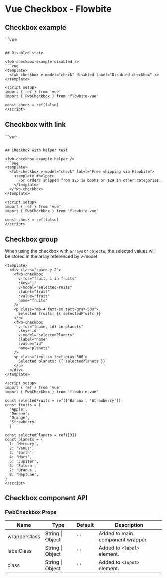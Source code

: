 <script setup>
import FwbCheckboxExample from './checkbox/examples/FwbCheckboxExample.vue'
import FwbCheckboxExampleDisabled from './checkbox/examples/FwbCheckboxExampleDisabled.vue'
import FwbCheckboxExampleGroup from './checkbox/examples/FwbCheckboxExampleGroup.vue'
import FwbCheckboxExampleHelper from './checkbox/examples/FwbCheckboxExampleHelper.vue'
import FwbCheckboxExampleLink from './checkbox/examples/FwbCheckboxExampleLink.vue'
</script>

# Vue Checkbox - Flowbite

## Checkbox example

<fwb-checkbox-example />
```vue
<template>
  <fwb-checkbox v-model="check" label="Default checkbox" />
  <fwb-checkbox v-model="checked" label="Checked state" />
</template>

<script setup>
import { ref } from 'vue'
import { FwbCheckbox } from 'flowbite-vue'

const check = ref(false)
const checked = ref(true)
</script>
```

## Disabled state

<fwb-checkbox-example-disabled />
```vue
<template>
  <fwb-checkbox v-model="check" disabled label="Disabled checkbox" />
</template>

<script setup>
import { ref } from 'vue'
import { FwbCheckbox } from 'flowbite-vue'

const check = ref(false)
</script>
```

## Checkbox with link

<fwb-checkbox-example-link />
```vue
<template>
  <fwb-checkbox v-model="check">
    I agree with the
    <fwb-a class="text-blue-600 hover:underline" href="#">
      terms and conditions.
    </fwb-a>
  </fwb-checkbox>
</template>

<script setup>
import { ref } from 'vue'
import { FwbA, FwbCheckbox } from 'flowbite-vue'

const check = ref(false)
</script>
```

## Checkbox with helper text

<fwb-checkbox-example-helper />
```vue
<template>
  <fwb-checkbox v-model="check" label="Free shipping via Flowbite">
    <template #helper>
      For orders shipped from $25 in books or $29 in other categories.
    </template>
  </fwb-checkbox>
</template>

<script setup>
import { ref } from 'vue'
import { FwbCheckbox } from 'flowbite-vue'

const check = ref(false)
</script>
```


## Checkbox group

When using the checkbox with `arrays` or `objects`, the selected values will be stored in the array referenced by v-model

<fwb-checkbox-example-group />

```vue
<template>
  <div class="space-y-2">
    <fwb-checkbox
      v-for="fruit, i in fruits"
      :key="i"
      v-model="selectedFruits"
      :label="fruit"
      :value="fruit"
      name="fruits"
    />
    <p class="mb-4 text-sm text-gray-500">
      Selected fruits: {{ selectedFruits }}
    </p>
    <fwb-checkbox
      v-for="(name, id) in planets"
      :key="id"
      v-model="selectedPlanets"
      :label="name"
      :value="id"
      name="planets"
    />
    <p class="text-sm text-gray-500">
      Selected planets: {{ selectedPlanets }}
    </p>
  </div>
</template>

<script setup>
import { ref } from 'vue'
import { FwbCheckbox } from 'flowbite-vue'

const selectedFruits = ref(['Banana', 'Strawberry'])
const fruits = [
  'Apple',
  'Banana',
  'Orange',
  'Strawberry'
  ]

const selectedPlanets = ref([3])
const planets = {
  1: 'Mercury',
  2: 'Venus',
  3: 'Earth',
  4: 'Mars',
  5: 'Jupiter',
  6: 'Saturn',
  7: 'Uranus',
  8: 'Neptune',
}
</script>

```

## Checkbox component API

### FwbCheckbox Props
| Name         | Type             | Default | Description                     |
| ------------ | ---------------- | ------- | ------------------------------- |
| wrapperClass | String \| Object | `''`    | Added to main component wrapper |
| labelClass   | String \| Object | `''`    | Added to `<label>` element.     |
| class        | String \| Object | `''`    | Added to `<input>` element.     |
